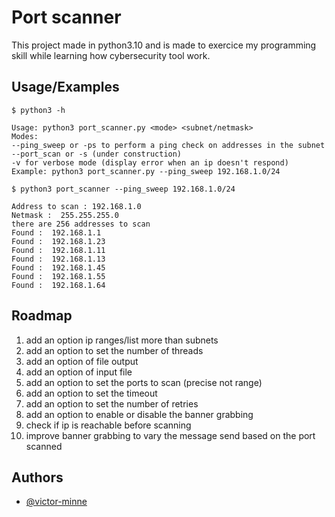 
# Port scanner

This project made in python3.10 and is made to exercice my programming skill while learning how cybersecurity tool work.
## Usage/Examples


```shell
$ python3 -h

Usage: python3 port_scanner.py <mode> <subnet/netmask> 
Modes:
--ping_sweep or -ps to perform a ping check on addresses in the subnet
--port_scan or -s (under construction)
-v for verbose mode (display error when an ip doesn't respond)
Example: python3 port_scanner.py --ping_sweep 192.168.1.0/24
```

```shell
$ python3 port_scanner --ping_sweep 192.168.1.0/24

Address to scan : 192.168.1.0
Netmask :  255.255.255.0
there are 256 addresses to scan
Found :  192.168.1.1
Found :  192.168.1.23
Found :  192.168.1.11
Found :  192.168.1.13
Found :  192.168.1.45
Found :  192.168.1.55
Found :  192.168.1.64
```


## Roadmap

1. add an option ip ranges/list more than subnets
2. add an option to set the number of threads
3. add an option of file output
4. add an option of input file
5. add an option to set the ports to scan (precise not range)
6. add an option to set the timeout
7. add an option to set the number of retries
8. add an option to enable or disable the banner grabbing 
9. check if ip is reachable before scanning
10. improve banner grabbing to vary the message send based on the port scanned

## Authors

- [@victor-minne](https://www.github.com/victor-minne)

